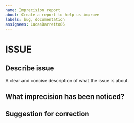 ```yaml
---
name: Imprecision report
about: Create a report to help us improve
labels: bug, documentation
assignees: LucasBarretto86
---
```


# ISSUE

## Describe issue

A clear and concise description of what the issue is about.

## What imprecision has been noticed?

## Suggestion for correction
